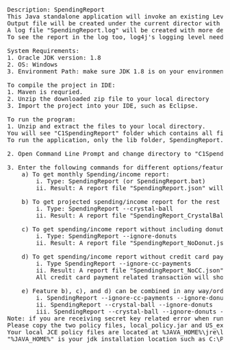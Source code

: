 <pre>
Description: SpendingReport
This Java standalone application will invoke an existing Level Money web serivce to generate monthly spending reports. 
Output file will be created under the current director with name like "SpendingReport_CrystalBall.json".
A log file "SpendingReport.log" will be created with more debuging information. 
To see the report in the log too, log4j's logging level needs to be changed to 'trace'. 

System Requirements:
1. Oracle JDK version: 1.8
2. OS: Windows
3. Environment Path: make sure JDK 1.8 is on your environment Path.

To compile the project in IDE:
1. Maven is requried.
2. Unzip the downloaded zip file to your local directory
3. Import the project into your IDE, such as Eclipse.

To run the program: 
1. Unzip and extract the files to your local directory. 
You will see "C1SpendingReport" folder which contains all files/resources. 
To run the application, only the lib folder, SpendingReport.jar, and SpendingReport.bat are required.

2. Open Command Line Prompt and change directory to "C1SpendingReport" directory where the files are extracted to.

3. Enter the following commands for different options/features:
	a) To get monthly Spending/income report: 
		i. Type: SpendingReport (or SpendingReport.bat)
		ii. Result: A report file "SpendingReport.json" will be created under the current directory.
		
	b) To get projected spending/income report for the rest of the month plus the report for all previous months
		i. Type: SpendingReport --crystal-ball
		ii. Result: A report file "SpendingReport_CrystalBall.json" will be created under the current directory. 
		
	c) To get spending/income report without including donuts related spendings:
		i. Type: SpendingReport --ignore-donuts
		ii. Result: A report file "SpendingReport_NoDonut.json" will be created under the current directory.
		
	d) To get spending/income report without credit card payment transactions:
		i. Type SpendingReport --ignore-cc-payments
		ii. Result: A report file "SpendingReport_NoCC.json" will be created under the current directory.		
		All credit card payment related transaction will show at the end of the file.
	
	e) Feature b), c), and d) can be combined in any way/order. For example: 
		i. SpendingReport --ignore-cc-payments --ignore-donuts
		ii. SpendingReport --crystal-ball --ignore-donuts
		iii. SpendingReport --crystal-ball --ignore-donuts --ignore-cc-payments
Note: if you are receiving secret key related error when running the program, it is because your local JRE does not use unlimited JCE policy files. 
Please copy the two policy files, local_policy.jar and US_export_policy.jar, in the JCE folder and replace your local's JRE's policy files. 
Your local JCE policy files are located at %JAVA_HOME%\jre\lib\security. 
"%JAVA_HOME%" is your jdk installation location such as C:\Program Files\Java\jdk1.8.0_91.

</pre>
